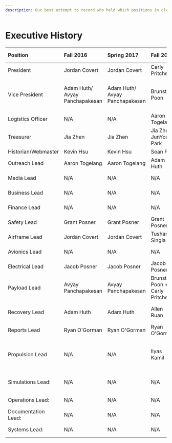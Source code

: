 ```yaml
---
description: Our best attempt to record who held which positions in club leadership
---
```


# Executive History

| Position | Fall 2016 | Spring 2017 | Fall 2017 | Spring 2018 | Fall 2018 | Spring 2019 | Fall 2019 | Spring 2020 | Fall 2020 | Spring 2021 | Fall 2021 |
| :--- | :--- | :--- | :--- | :--- | :--- | :--- | :--- | :--- | :--- | :--- | :--- |
| President | Jordan Covert | Jordan Covert | Carly Pritchett | Carly Pritchett | Dinesh Parimi | Dinesh Parimi | Matthew Nevling | Matthew Nevling | Jenya Pryadkin | Jenya Pryadkin | Sam Phillips |
| Vice President | Adam Huth/ Avyay Panchapakesan | Adam Huth/ Avyay Panchapakesan | Brunston Poon | Brunston Poon / Adam Huth \(acting\) | Aaron Togelang | Aaron Togelang | Priyan Sathianathan | Priyan Sathianathan | Priyan Sathianathan | Priyan Sathianathan | Pranit Mohnot |
| Logistics Officer | N/A | N/A | Aaron Togelang | Aaron Togelang | Jennifer Evans | Jennifer Evans | N/A | N/A | N/A | N/A | N/A |
| Treasurer | Jia Zhen | Jia Zhen | Jia Zhen/ JunYoung Park | JunYoung Park | N/A | N/A | N/A | N/A | N/A | N/A | N/A |
| Historian/Webmaster | Kevin Hsu | Kevin Hsu | Sean Pak | Sean Pak | N/A | N/A | N/A | N/A | N/A | N/A | N/A |
| Outreach Lead | Aaron Togelang | Aaron Togelang | Adam Huth | Adam Huth | Sean Roh | Sean Roh | Sean Roh | Sean Roh | Sean Roh | Sean Roh |  |
| Media Lead | N/A | N/A | N/A | N/A | Khaliun Khantushig | Khaliun Khantushig | Gabriel Perko-Engel | Gabriel Perko-Engel | Michelle Lee | Michelle Lee | Trevor Zinky |
| Business Lead | N/A | N/A | N/A | N/A | Michael Salamy | Deep Dayaramani | Felipe Cuellar | Felipe Cuellar | Sam Phillips | Sam Phillips | Hubert Liu |
| Finance Lead | N/A | N/A | N/A | N/A | Deep Dayaramani | N/A | N/A | N/A | N/A | N/A | N/A |
| Safety Lead | Grant Posner | Grant Posner | Grant Posner | Grant Posner | Grant Posner | Grant Posner | N/A | N/A | N/A | N/A | N/A |
| Airframe Lead | Jordan Covert | Jordan Covert | Tushar Singla | Tushar Singla | Maximillian Mueller | Maximillian Mueller | Christina Liveretou | Christina Liveretou | Elizabeth Gammariello | Elizabeth Gammariello | Elizabeth Gammariello |
| Avionics Lead | N/A | N/A | N/A | N/A | Jacob Posner | Jacob Posner | Neelay Junnarkar | Neelay Junnarkar | Neelay Junnarkar | Neelay Junnarkar | Cooper Collier |
| Electrical Lead | Jacob Posner | Jacob Posner | Jacob Posner | Jacob Posner | N/A | N/A | N/A | N/A | N/A | N/A | N/A |
| Payload Lead | Avyay Panchapakesan | Avyay Panchapakesan | Brunston Poon + Carly Pritchett | Brunston Poon + Carly Pritchett | Sebastien Whetsel | Sebastien Whetsel | Jason Xu | Jason Xu | Jared Farley | Jared Farley | Pranav Jayachand |
| Recovery Lead | Adam Huth | Adam Huth | Allen Ruan | Allen Ruan | Allen Ruan | Allen Ruan / Evan Borzilleri | Cheljea Jang | Hadar Gamliel | Hadar Gamliel | Hadar Gamliel | Michael Karish |
| Reports Lead | Ryan O'Gorman | Ryan O'Gorman | Ryan O'Gorman | Ryan O'Gorman | N/A | N/A | N/A | N/A | N/A | N/A | N/A |
| Propulsion Lead | N/A | N/A | Ilyas Kamil | Ilyas Kamil | Joe Li | \(interim\) Benson Peng -&gt; Michael Vronsky | Michael Vronsky | Trevor Zinky | Trevor Zinky | Trevor Zinky | Jeremy Gong |
| Simulations Lead: | N/A | N/A | N/A | N/A | Richard Bonnardel | Richard Bonnardel / Aled Cuda | Aled Cuda | Sarah Schwartz | Cade Coelho | Cade Coelho | Cade Coelho |
| Operations Lead: | N/A | N/A | N/A | N/A | N/A | N/A | Rajiv Govindjee | Rebecca Bennett | Rebecca Bennett | Rebecca Bennett |  |
| Documentation Lead: | N/A | N/A | N/A | N/A | Rajiv Govindjee | Rajiv Govindjee | N/A | N/A | N/A | N/A | N/A |
| Systems Lead: | N/A | N/A | N/A | N/A | N/A | N/A | Sebastien Whetsel | Sebastien Whetsel | Rajiv Govindjee | Rajiv Govindjee | Ananya Subramani |

